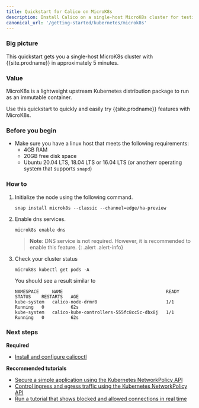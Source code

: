 ```yaml
---
title: Quickstart for Calico on MicroK8s
description: Install Calico on a single-host MicroK8s cluster for testing or development in under 5 minutes.
canonical_url: '/getting-started/kubernetes/microk8s'
---
```


### Big picture

This quickstart gets you a single-host MicroK8s cluster with {{site.prodname}} in approximately 5 minutes.

### Value

MicroK8s is a lightweight upstream Kubernetes distribution package to run as an immutable container.

Use this quickstart to quickly and easily try {{site.prodname}} features with MicroK8s.

### Before you begin

- Make sure you have a linux host that meets the following requirements:
  - 4GB RAM
  - 20GB free disk space
  - Ubuntu 20.04 LTS, 18.04 LTS or 16.04 LTS (or anotherr operating system that supports `snapd`)

### How to


1. Initialize the node using the following command.
   
   ```
   snap install microk8s --classic --channel=edge/ha-preview
   ```

1. Enable dns services.
   
   ```
   microk8s enable dns
   ```
   > **Note**: DNS service is not required. However, it is recommended to enable this feature.
   {: .alert .alert-info}

1. Check your cluster status
   
   ```
   microk8s kubectl get pods -A
   ```

   You should see a result similar to

   ```
   NAMESPACE     NAME                                       READY   STATUS    RESTARTS   AGE
   kube-system   calico-node-drmr8                          1/1     Running   0          62s
   kube-system   calico-kube-controllers-555fc8cc5c-dbx8j   1/1     Running   0          62s
   ```

### Next steps

**Required**
- [Install and configure calicoctl](../clis/calicoctl/install)

**Recommended tutorials**
- [Secure a simple application using the Kubernetes NetworkPolicy API](../../security/tutorials/kubernetes-policy-basic)
- [Control ingress and egress traffic using the Kubernetes NetworkPolicy API](../../security/tutorials/kubernetes-policy-advanced)
- [Run a tutorial that shows blocked and allowed connections in real time](../../security/tutorials/kubernetes-policy-demo/kubernetes-demo)
